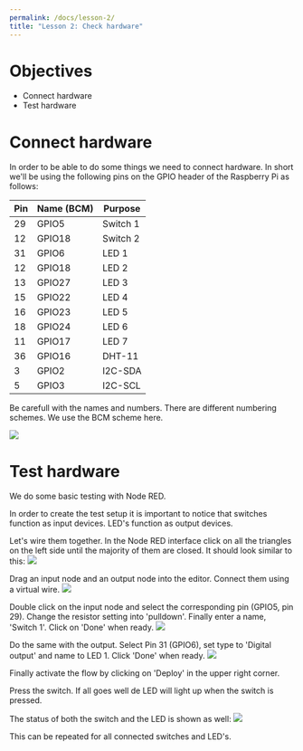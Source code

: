 ```yaml
---
permalink: /docs/lesson-2/
title: "Lesson 2: Check hardware"
---
```


# Objectives
- Connect hardware
- Test hardware


# Connect hardware
In order to be able to do some things we need to connect hardware. In short we'll be using the following pins on the GPIO header of the Raspberry Pi as follows:

| Pin | Name (BCM) | Purpose |
| --- | --- | --- |
| 29  | GPIO5  | Switch 1 |
| 12  | GPIO18 | Switch 2 |
| 31  | GPIO6  | LED 1 |
| 12  | GPIO18 | LED 2 |
| 13  | GPIO27 | LED 3 |
| 15  | GPIO22 | LED 4 |
| 16  | GPIO23 | LED 5 |
| 18  | GPIO24 | LED 6 |
| 11  | GPIO17 | LED 7 |
| 36  | GPIO16 | DHT-11 |
| 3   | GPIO2  | I2C-SDA |
| 5   | GPIO3  | I2C-SCL |

Be carefull with the names and numbers. There are different numbering schemes. We use the BCM scheme here.

![](/img/lessons/lesson-2/hardware-schema.png)


# Test hardware

We do some basic testing with Node RED.

In order to create the test setup it is important to notice that switches function as input devices.
LED's function as output devices.

Let's wire them together. In the Node RED interface click on all the triangles on the left side until the majority of them are closed. It should look similar to this: ![](/img/lessons/lesson-2/node-red.png)

Drag an input node and an output node into the editor. Connect them using a virtual wire. ![](/img/lessons/lesson-2/flow-step-1.png)

Double click on the input node and select the corresponding pin (GPIO5, pin 29).
Change the resistor setting into 'pulldown'.
Finally enter a name, 'Switch 1'. Click on 'Done' when ready. ![](/img/lessons/lesson-2/flow-step-2.png)

Do the same with the output. Select Pin 31 (GPIO6), set type to 'Digital output' and name to LED 1. Click 'Done' when ready.
![](/img/lessons/lesson-2/flow-step-3.png)

Finally activate the flow by clicking on 'Deploy' in the upper right corner.

Press the switch. If all goes well de LED will light up when the switch is pressed. 

The status of both the switch and the LED is shown as well: ![](/img/lessons/lesson-2/flow-step-4.png)


This can be repeated for all connected switches and LED's.


